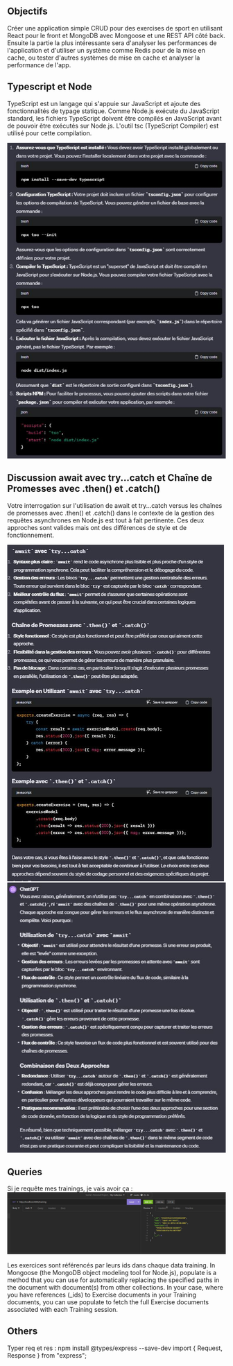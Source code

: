 ## Objectifs

Créer une application simple CRUD pour des exercises de sport en utilisant React pour le front et MongoDB avec Mongoose et une REST API côté back. Ensuite la partie la plus intéressante sera d'analyser les performances de l'application et d'utiliser un système comme Redis pour de la mise en cache, ou tester d'autres systèmes de mise en cache et analyser la performance de l'app.


## Typescript et Node

 TypeScript est un langage qui s'appuie sur JavaScript et ajoute des fonctionnalités de typage statique. Comme Node.js exécute du JavaScript standard, les fichiers TypeScript doivent être compilés en JavaScript avant de pouvoir être exécutés sur Node.js. L'outil tsc (TypeScript Compiler) est utilisé pour cette compilation.

  <img src="1.JPG"/>



## Discussion await avec try...catch et Chaîne de Promesses avec .then() et .catch()

Votre interrogation sur l'utilisation de await et try...catch versus les chaînes de promesses avec .then() et .catch() dans le contexte de la gestion des requêtes asynchrones en Node.js est tout à fait pertinente. Ces deux approches sont valides mais ont des différences de style et de fonctionnement.


<img src="2.JPG"/>

<img src="3.JPG"/>



## Queries

Si je requête mes trainings, je vais avoir ça :
<img src="4.JPG"/>


Les exercices sont référencés par leurs ids dans chaque data training. 
In Mongoose (the MongoDB object modeling tool for Node.js), populate is a method that you can use for automatically replacing the specified paths in the document with document(s) from other collections. In your case, where you have references (_ids) to Exercise documents in your Training documents, you can use populate to fetch the full Exercise documents associated with each Training session.

## Others 

Typer req et res :
npm install @types/express --save-dev
import { Request, Response } from "express";
